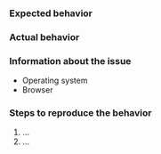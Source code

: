 ### Expected behavior

### Actual behavior

### Information about the issue

  - Operating system
  - Browser

### Steps to reproduce the behavior

  1. ...
  2. ...
